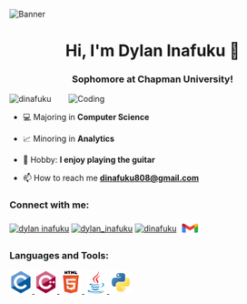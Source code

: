 <img align="middle" alt="Banner" height=500 width="1000" src="https://cdn.dribbble.com/users/638428/screenshots/3641004/code2.gif">
<h1 align="center">Hi, I'm Dylan Inafuku 👋</h1>
<h3 align="center">Sophomore at Chapman University!</h3>
<img align="right" alt="Coding" width="400" src="https://i.pinimg.com/originals/e4/26/70/e426702edf874b181aced1e2fa5c6cde.gif">

<p align="left"> <img src="https://komarev.com/ghpvc/?username=dinafuku&label=Profile%20views&color=0e75b6&style=flat" alt="dinafuku" /> </p>

- 💻 Majoring in **Computer Science**

- 📈 Minoring in **Analytics**

- 🎵 Hobby: **I enjoy playing the guitar**

- 📫 How to reach me **dinafuku808@gmail.com**

<h3 align="left">Connect with me:</h3>
<p align="left">
<a href="https://www.linkedin.com/in/dylan-inafuku/" target="blank"><img align="center" src="https://raw.githubusercontent.com/rahuldkjain/github-profile-readme-generator/master/src/images/icons/Social/linked-in-alt.svg" alt="dylan inafuku" height="30" width="40" /></a>
<a href="https://instagram.com/dylan_inafuku" target="blank"><img align="center" src="https://raw.githubusercontent.com/rahuldkjain/github-profile-readme-generator/master/src/images/icons/Social/instagram.svg" alt="dylan_inafuku" height="30" width="40" /></a>
<a href="https://www.leetcode.com/dinafuku" target="blank"><img align="center" src="https://raw.githubusercontent.com/rahuldkjain/github-profile-readme-generator/master/src/images/icons/Social/leet-code.svg" alt="dinafuku" height="30" width="40" /></a>
<a href="mailto:dinafuku808@gmail.com" target="blank"><img align="center" src="https://github.com/edent/SuperTinyIcons/blob/master/images/svg/gmail.svg" alt="dinafuku" height="30" width="40" /></a>
</p>

<h3 align="left">Languages and Tools:</h3>
<p align="left"> <a href="https://www.cprogramming.com/" target="_blank" rel="noreferrer"> <img src="https://raw.githubusercontent.com/devicons/devicon/master/icons/c/c-original.svg" alt="c" width="40" height="40"/> </a> <a href="https://www.w3schools.com/cpp/" target="_blank" rel="noreferrer"> <img src="https://raw.githubusercontent.com/devicons/devicon/master/icons/cplusplus/cplusplus-original.svg" alt="cplusplus" width="40" height="40"/> </a> <a href="https://www.w3.org/html/" target="_blank" rel="noreferrer"> <img src="https://raw.githubusercontent.com/devicons/devicon/master/icons/html5/html5-original-wordmark.svg" alt="html5" width="40" height="40"/> </a> <a href="https://www.java.com" target="_blank" rel="noreferrer"> <img src="https://raw.githubusercontent.com/devicons/devicon/master/icons/java/java-original.svg" alt="java" width="40" height="40"/> </a> <a href="https://www.python.org" target="_blank" rel="noreferrer"> <img src="https://raw.githubusercontent.com/devicons/devicon/master/icons/python/python-original.svg" alt="python" width="40" height="40"/> </a> </p>

<!-- <p><img align="left" src="https://github-readme-stats.vercel.app/api/top-langs?username=dinafuku&show_icons=true&locale=en&layout=compact" alt="dinafuku" /></p> -->

<!-- <p>&nbsp;<img align="center" src="https://github-readme-stats.vercel.app/api?username=dinafuku&show_icons=true&locale=en" alt="dinafuku" /></p>

<p><img align="center" src="https://github-readme-streak-stats.herokuapp.com/?user=dinafuku&" alt="dinafuku" /></p> -->
